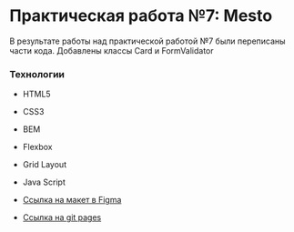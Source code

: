 # Практическая работа №7: Mesto

В результате работы над практической работой №7 были переписаны части кода.
Добавлены классы Card и FormValidator


### Технологии
* HTML5
* CSS3
* BEM
* Flexbox
* Grid Layout
* Java Script

* [Ссылка на макет в Figma](https://www.figma.com/file/kRVLKwYG3d1HGLvh7JFWRT/JavaScript.-Sprint-6?node-id=1124%3A73&t=UHSpZpnrpnzl2gRz-0)

* [Ссылка на git pages](https://wizzyjj.github.io/mesto/)
